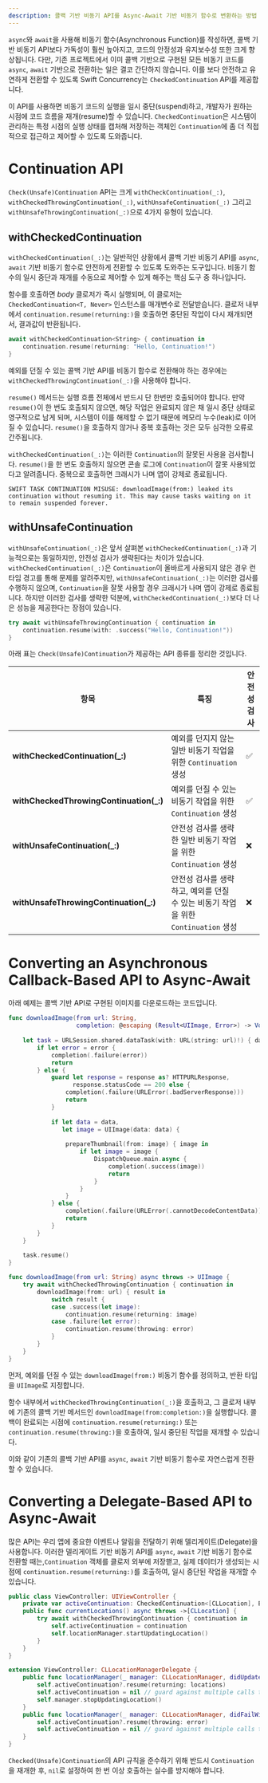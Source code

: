 ```yaml
---
description: 콜백 기반 비동기 API를 Async-Await 기반 비동기 함수로 변환하는 방법
---
```


`async`와 `await`을 사용해 비동기 함수(Asynchronous Function)를 작성하면, 콜백 기반 비동기 API보다 가독성이 훨씬 높아지고, 코드의 안정성과 유지보수성 또한 크게 향상됩니다. 다만, 기존 프로젝트에서 이미 콜백 기반으로 구현된 모든 비동기 코드를 `async`, `await` 기반으로 전환하는 일은 결코 간단하지 않습니다. 이를 보다 안전하고 유연하게 전환할 수 있도록 Swift Concurrency는 `CheckedContinuation` API를 제공합니다.

이 API를 사용하면 비동기 코드의 실행을 일시 중단(suspend)하고, 개발자가 원하는 시점에 코드 흐름을 재개(resume)할 수 있습니다. `CheckedContinuation`은 시스템이 관리하는 특정 시점의 실행 상태를 캡처해 저장하는 객체인 `Continuation`에 좀 더 직접적으로 접근하고 제어할 수 있도록 도와줍니다.

# Continuation API

`Check(Unsafe)Continuation` API는 크게 `withCheckContinuation(_:)`, `withCheckedThrowingContinuation(_:)`, `withUnsafeContinuation(_:)` 그리고 `withUnsafeThrowingContinuation(_:)`으로 4가지 유형이 있습니다.

## withCheckedContinuation

`withCheckedContinuation(_:)`는 일반적인 상황에서 콜백 기반 비동기 API를 `async`, `await` 기반 비동기 함수로 안전하게 전환할 수 있도록 도와주는 도구입니다. 비동기 함수의 일시 중단과 재개를 수동으로 제어할 수 있게 해주는 핵심 도구 중 하나입니다. 

함수를 호출하면 _body_ 클로저가 즉시 실행되며, 이 클로저는 `CheckedContinuation<T, Never>` 인스턴스를 매개변수로 전달받습니다. 클로저 내부에서 `continuation.resume(returning:)`을 호출하면 중단된 작업이 다시 재개되면서, 결과값이 반환됩니다.

```swift
await withCheckedContinuation<String> { continuation in
    continuation.resume(returning: "Hello, Continuation!")
}
```

예외를 던질 수 있는 콜백 기반 API를 비동기 함수로 전환해야 하는 경우에는 `withCheckedThrowingContinuation(_:)`을 사용해야 합니다.

`resume()` 메서드는 실행 흐름 전체에서 반드시 단 한번만 호출되어야 합니다. 만약 `resume()`이 한 번도 호출되지 않으면, 해당 작업은 완료되지 않은 채 일시 중단 상태로 영구적으로 남게 되며, 시스템이 이를 해제할 수 없기 때문에 메모리 누수(leak)로 이어질 수 있습니다. `resume()`을 호출하지 않거나 중복 호출하는 것은 모두 심각한 오류로 간주됩니다.

`withCheckedContinuation(_:)`는 이러한 `Continuation`의 잘못된 사용을 검사합니다. `resume()`을 한 번도 호출하지 않으면 콘솔 로그에 `Continuation`이 잘못 사용되었다고 알려줍니다. 중복으로 호출하면 크래시가 나며 앱이 강제로 종료됩니다.

```
SWIFT TASK CONTINUATION MISUSE: downloadImage(from:) leaked its continuation without resuming it. This may cause tasks waiting on it to remain suspended forever.
```


## withUnsafeContinuation

`withUnsafeContinuation(_:)`은 앞서 살펴본 `withCheckedContinuation(_:)`과 기능적으로는 동일하지만, 안전성 검사가 생략된다는 차이가 있습니다. `withCheckedContinuation(_:)`은 `Continuation`이 올바르게 사용되지 않은 경우 런타임 경고를 통해 문제를 알려주지만, `withUnsafeContinuation(_:)`는 이러한 검사를 수행하지 않으며, `Continuation`을 잘못 사용할 경우 크래시가 나며 앱이 강제로 종료됩니다. 하지만 이러한 검사를 생략한 덕분에, `withCheckedContinuation(_:)`보다 더 나은 성능을 제공한다는 장점이 있습니다.

```swift
try await withUnsafeThrowingContinuation { continuation in
    continuation.resume(with: .success("Hello, Continuation!"))
}
```

아래 표는 `Check(Unsafe)Continuation`가 제공하는 API 종류를 정리한 것입니다.

| 항목 | 특징 | 안전성 검사 |
| -   | -   | -      | 
| **withCheckedContinuation(_:)** | 예외를 던지지 않는 일반 비동기 작업을 위한 `Continuation` 생성 | ✅ |
| **withCheckedThrowingContinuation(_:)** | 예외를 던질 수 있는 비동기 작업을 위한 `Continuation` 생성 | ✅ |
| **withUnsafeContinuation(_:)** | 안전성 검사를 생략한 일반 비동기 작업을 위한 `Continuation` 생성 | ❌ |
| **withUnsafeThrowingContinuation(_:)** | 안전성 검사를 생략하고, 예외를 던질 수 있는 비동기 작업을 위한 `Continuation` 생성 | ❌ |



# Converting an Asynchronous Callback-Based API to Async-Await

아래 예제는 콜백 기반 API로 구현된 이미지를 다운로드하는 코드입니다.

```swift
func downloadImage(from url: String,
                   completion: @escaping (Result<UIImage, Error>) -> Void) {
    
    let task = URLSession.shared.dataTask(with: URL(string: url)!) { data, response, error in
        if let error = error {
            completion(.failure(error))
            return
        } else {
            guard let response = response as? HTTPURLResponse,
                  response.statusCode == 200 else {
                completion(.failure(URLError(.badServerResponse)))
                return
            }
            
            if let data = data,
               let image = UIImage(data: data) {
                
                prepareThumbnail(from: image) { image in
                    if let image = image {
                        DispatchQueue.main.async {
                            completion(.success(image))
                            return
                        }
                    }
                }
            } else {
                completion(.failure(URLError(.cannotDecodeContentData)))
                return
            }
        }
    }
    
    task.resume()
}
```

```swift
func downloadImage(from url: String) async throws -> UIImage {
    try await withCheckedThrowingContinuation { continuation in
        downloadImage(from: url) { result in
            switch result {
            case .success(let image):
                continuation.resume(returning: image)
            case .failure(let error):
                continuation.resume(throwing: error)
            }
        }
    }
}
```

먼저, 예외를 던질 수 있는 `downloadImage(from:)` 비동기 함수를 정의하고, 반환 타입을 `UIImage`로 지정합니다.

함수 내부에서 `withCheckedThrowingContinuation(_:)`을 호출하고, 그 클로저 내부에 기존의 콜백 기반 메서드인 `downloadImage(from:completion:)`을 실행합니다. 콜백이 완료되는 시점에 `continuation.resume(returning:)` 또는 `continuation.resume(throwing:)`을 호출하여, 일시 중단된 작업을 재개할 수 있습니다.

이와 같이 기존의 콜백 기반 API를 `async`, `await` 기반 비동기 함수로 자연스럽게 전환할 수 있습니다.


# Converting a Delegate-Based API to Async-Await

많은 API는 우리 앱에 중요한 이벤트나 알림을 전달하기 위해 델리게이트(Delegate)을 사용합니다. 이러한 델리게이트 기반 비동기 API를 `async`, `await` 기반 비동기 함수로 전환할 때는,`Continuation` 객체를 클로저 외부에 저장핻고, 실제 데이터가 생성되는 시점에 `continuation.resume(returning:)`를 호출하여, 일시 중단된 작업을 재개할 수 있습니다.

```swift
public class ViewController: UIViewController {
    private var activeContinuation: CheckedContinuation<[CLLocation], Error>?
    public func currentLocations() async throws ->[CLLocation] {
        try await withCheckedThrowingContinuation { continuation in
            self.activeContinuation = continuation
            self.locationManager.startUpdatingLocation()
        }
    }
}

extension ViewController: CLLocationManagerDelegate {
    public func locationManager(_ manager: CLLocationManager, didUpdateLocations locations: [CLLocation]) {
        self.activeContinuation?.resume(returning: locations)
        self.activeContinuation = nil // guard against multiple calls to resume
        self.manager.stopUpdatingLocation()
    }
    public func locationManager(_ manager: CLLocationManager, didFailWithError error: any Error) {
        self.activeContinuation?.resume(throwing: error)
        self.activeContinuation = nil // guard against multiple calls to resume
    }
}
```

`Checked(Unsafe)Continuation`의 API 규칙을 준수하기 위해 반드시 `Continuation`을 재개한 후, `nil`로 설정하여 한 번 이상 호출하는 실수를 방지해야 합니다.



